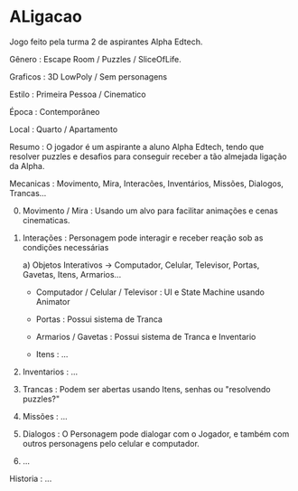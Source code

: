 # ALigacao
Jogo feito pela turma 2 de aspirantes Alpha Edtech.

Gênero : Escape Room / Puzzles / SliceOfLife.

Graficos : 3D LowPoly / Sem personagens

Estilo : Primeira Pessoa / Cinematico

Época : Contemporâneo

Local : Quarto / Apartamento

Resumo : O jogador é um aspirante a aluno Alpha Edtech, tendo que resolver puzzles e desafios para conseguir receber a tão almejada ligação da Alpha.

Mecanicas : Movimento, Mira, Interacões, Inventários, Missões, Dialogos, Trancas...

 0) Movimento / Mira : Usando um alvo para facilitar animações e cenas cinematicas.
 
 1) Interações : Personagem pode interagir e receber reação sob as condições necessárias
 
    a) Objetos Interativos -> Computador, Celular, Televisor, Portas, Gavetas, Itens, Armarios...
      
      - Computador / Celular / Televisor : UI e State Machine usando Animator
      
      - Portas : Possui sistema de Tranca
      
      - Armarios / Gavetas : Possui sistema de Tranca e Inventario
      
      - Itens : ...
 
 
 2) Inventarios : ...
 
 3) Trancas : Podem ser abertas usando Itens, senhas ou "resolvendo puzzles?"
 
 4) Missões : ...
 
 5) Dialogos : O Personagem pode dialogar com o Jogador, e também com outros personagens pelo celular e computador.

 6) ...

Historia : ...
